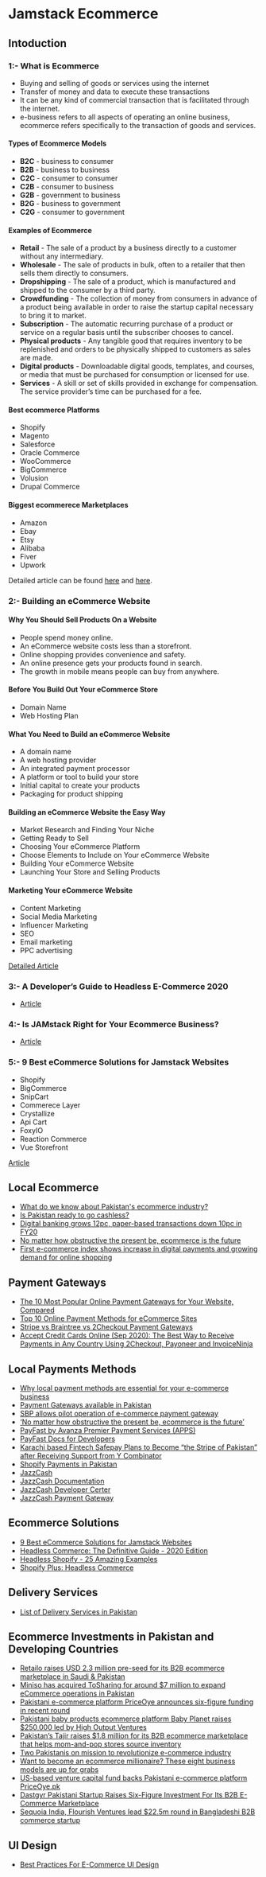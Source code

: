 # Jamstack Ecommerce

## Intoduction
### 1:- What is Ecommerce
* Buying and selling of goods or services using the internet
* Transfer of money and data to execute these transactions
* It can be any kind of commercial transaction that is facilitated through the internet.
* e-business refers to all aspects of operating an online business, ecommerce refers specifically to the transaction of goods and services.
#### Types of Ecommerce Models
* **B2C** - business to consumer
* **B2B** - business to business
* **C2C** - consumer to consumer
* **C2B** - consumer to business
* **G2B** - government to business
* **B2G** - business to government
* **C2G** - consumer to government
#### Examples of Ecommerce
* **Retail** - The sale of a product by a business directly to a customer without any intermediary.
* **Wholesale** - The sale of products in bulk, often to a retailer that then sells them directly to consumers.
* **Dropshipping** - The sale of a product, which is manufactured and shipped to the consumer by a third party.
* **Crowdfunding** - The collection of money from consumers in advance of a product being available in order to raise the startup capital necessary to bring it to market.
* **Subscription** - The automatic recurring purchase of a product or service on a regular basis until the subscriber chooses to cancel.
* **Physical products** - Any tangible good that requires inventory to be replenished and orders to be physically shipped to customers as sales are made.
* **Digital products** - Downloadable digital goods, templates, and courses, or media that must be purchased for consumption or licensed for use.
* **Services** - A skill or set of skills provided in exchange for compensation. The service provider’s time can be purchased for a fee.
#### Best ecommerce Platforms
* Shopify
* Magento
* Salesforce
* Oracle Commerce 
* WooCommerce 
* BigCommerce 
* Volusion 
* Drupal Commerce 
#### Biggest ecommerece Marketplaces
* Amazon
* Ebay
* Etsy
* Alibaba
* Fiver
* Upwork

Detailed article can be found [here](https://www.shopify.com/encyclopedia/what-is-ecommerce) and [here](https://ecommerceguide.com/guides/what-is-ecommerce/).

### 2:- Building an eCommerce Website
#### Why You Should Sell Products On a Website
* People spend money online.
* An eCommerce website costs less than a storefront.
* Online shopping provides convenience and safety.
* An online presence gets your products found in search.
* The growth in mobile means people can buy from anywhere.
#### Before You Build Out Your eCommerce Store
* Domain Name
* Web Hosting Plan
#### What You Need to Build an eCommerce Website
* A domain name
* A web hosting provider
* An integrated payment processor
* A platform or tool to build your store
* Initial capital to create your products
* Packaging for product shipping
#### Building an eCommerce Website the Easy Way
* Market Research and Finding Your Niche
* Getting Ready to Sell
* Choosing Your eCommerce Platform
* Choose Elements to Include on Your eCommerce Website
* Building Your eCommerce Website
* Launching Your Store and Selling Products
#### Marketing Your eCommerce Website
* Content Marketing
* Social Media Marketing
* Influencer Marketing
* SEO
* Email marketing
* PPC advertising

[Detailed Article](https://www.hostgator.com/blog/get-ecommerce-website-running/)


### 3:- A Developer’s Guide to Headless E-Commerce 2020
* [Article](https://snipcart.com/blog/headless-ecommerce-guide)

### 4:- Is JAMstack Right for Your Ecommerce Business?
* [Article](https://www.practicalecommerce.com/is-jamstack-right-for-your-ecommerce-business)

### 5:- 9 Best eCommerce Solutions for Jamstack Websites
* Shopify
* BigCommerce 
* SnipCart
* Commerece Layer
* Crystallize
* Api Cart
* FoxyIO
* Reaction Commerce
* Vue Storefront

[Article](https://bejamas.io/blog/jamstack-ecommerce/)

## Local Ecommerce
* [What do we know about Pakistan's ecommerce industry?](https://www.dawn.com/news/1549691)
* [Is Pakistan ready to go cashless?](https://www.dawn.com/news/1581827)
* [Digital banking grows 12pc, paper-based transactions down 10pc in FY20](https://profit.pakistantoday.com.pk/2020/10/11/digital-banking-grows-12pc-paper-based-transactions-down-10pc-in-fy20/)
* [No matter how obstructive the present be, ecommerce is the future](https://www.thenews.com.pk/print/711489-no-matter-how-obstructive-the-present-be-ecommerce-is-the-future)
* [First e-commerce index shows increase in digital payments and growing demand for online shopping](https://nation.com.pk/17-Apr-2020/first-e-commerce-index-shows-increase-in-digital-payments-and-growing-demand-for-online-shopping)

## Payment Gateways
* [The 10 Most Popular Online Payment Gateways for Your Website, Compared](https://www.dreamhost.com/blog/10-online-payment-gateways-compared/)
* [Top 10 Online Payment Methods for eCommerce Sites](https://www.hostgator.com/blog/online-payment-methods-ecommerce/)
* [Stripe vs Braintree vs 2Checkout Payment Gateways](https://medium.com/@devathon_/stripe-vs-braintree-vs-2checkout-payment-gateways-90ae36e68f04)
* [Accept Credit Cards Online (Sep 2020): The Best Way to Receive Payments in Any Country Using 2Checkout, Payoneer and InvoiceNinja](https://ecommerce-platforms.com/articles/accept-credit-cards-online)

## Local Payments Methods
* [Why local payment methods are essential for your e-commerce business](https://www.payvision.com/payment-insights/e-commerce/why-local-payment-methods-are-essential-for-ecommerce-business/)
* [Payment Gateways available in Pakistan](https://www.flux.pk/payment-gateways-available-in-pakistan/)
* [SBP allows pilot operation of e-commerce payment gateway](https://profit.pakistantoday.com.pk/2020/07/18/sbp-allow-pilot-operation-of-e-commerce-payment-gateway/)
* [‘No matter how obstructive the present be, ecommerce is the future’](https://www.thenews.com.pk/print/711489-no-matter-how-obstructive-the-present-be-ecommerce-is-the-future)
* [PayFast by Avanza Premier Payment Services (APPS)](https://apps.net.pk/)
* [PayFast Docs for Developers](https://apps.net.pk/docs/)
* [Karachi based Fintech Safepay Plans to Become “the Stripe of Pakistan” after Receiving Support from Y Combinator](https://www.crowdfundinsider.com/2020/09/166007-karachi-based-fintech-safepay-plans-to-become-the-stripe-of-pakistan-after-receiving-support-from-y-combinator/)
* [Shopify Payments in Pakistan](https://www.shopify.com/payment-gateways/pakistan)
* [JazzCash](https://sandbox.jazzcash.com.pk/sandbox)
* [JazzCash Documentation](https://payments.jazzcash.com.pk/SandboxDocumentation/)
* [JazzCash Developer Certer](https://developer.jazzcash.com.pk/)
* [JazzCash Payment Gateway](https://sandbox.jazzcash.com.pk/SandboxDocumentation/Content/documentation/Payment%20Gateway%20Integration%20Guide%20for%20Merchants-v4.2.pdf)
    
## Ecommerce Solutions
* [9 Best eCommerce Solutions for Jamstack Websites](https://bejamas.io/blog/jamstack-ecommerce/)
* [Headless Commerce: The Definitive Guide - 2020 Edition](https://www.coredna.com/blogs/headless-commerce)
* [Headless Shopify - 25 Amazing Examples](https://selleo.com/blog/headless-shopify-25-amazing-examples)
* [Shopify Plus: Headless Commerce](https://www.shopify.com/plus/solutions/headless-commerce)

## Delivery Services
* [List of Delivery Services in Pakistan](https://clarity.pk/delivery-services/list-of-delivery-services-in-pakistan/)

## Ecommerce Investments in Pakistan and Developing Countries
* [Retailo raises USD 2.3 million pre-seed for its B2B ecommerce marketplace in Saudi & Pakistan](https://kr-asia.com/retailo-raises-usd-2-3-million-pre-seed-for-its-b2b-ecommerce-marketplace-in-saudi-pakistan)
* [Miniso has acquired ToSharing for around $7 million to expand eCommerce operations in Pakistan](https://www.techjuice.pk/miniso-has-acquired-tosharing-for-around-7-million-to-expand-ecommerce-operations-in-pakistan/)
* [Pakistani e-commerce platform PriceOye announces six-figure funding in recent round](https://profit.pakistantoday.com.pk/2020/08/29/pakistani-e-commerce-platform-priceoye-secures-six-figure-funding-in-recent-round/)
* [Pakistani baby products ecommerce platform Baby Planet raises $250,000 led by High Output Ventures](https://www.menabytes.com/baby-planet-seed/)
* [Pakistan’s Tajir raises $1.8 million for its B2B ecommerce marketplace that helps mom-and-pop stores source inventory](https://www.menabytes.com/tajir-pakistan-1-8-million/)
* [Two Pakistanis on mission to revolutionize e-commerce industry](https://nation.com.pk/12-Jul-2020/two-pakistanis-on-mission-to-revolutionize-e-commerce-industry)
* [Want to become an ecommerce millionaire? These eight business models are up for grabs](https://dailytimes.com.pk/633731/want-to-become-an-ecommerce-millionaire-these-eight-business-models-are-up-for-grabs/)
* [US-based venture capital fund backs Pakistani e-commerce platform PriceOye.pk](https://www.dawn.com/news/1577370)
* [Dastgyr Pakistani Startup Raises Six-Figure Investment For Its B2B E-Commerce Marketplace](https://www.technologytimes.pk/2020/08/25/dastgyr-raises-six-figure-investment-for-its-b2b-ecommerce-marketplace/)
* [Sequoia India, Flourish Ventures lead $22.5m round in Bangladeshi B2B commerce startup](https://www.techinasia.com/sequoia-india-flourish-ventures-invest-bangladesh-b2b-commerce-startup-shopup)

## UI Design
* [Best Practices For E-Commerce UI Design](https://www.smashingmagazine.com/2020/11/best-practices-ecommerce-ui-design/)